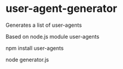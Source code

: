 # user-agent-generator
Generates a list of user-agents

Based on node.js module user-agents

npm install user-agents

node generator.js